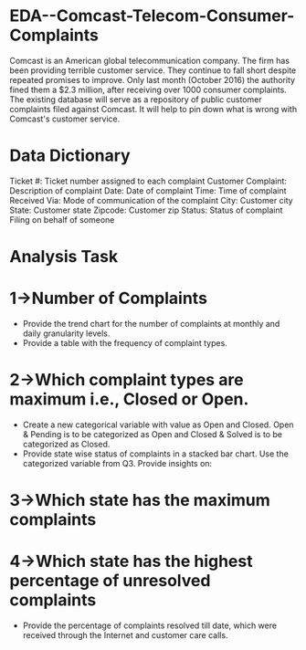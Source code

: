 # EDA--Comcast-Telecom-Consumer-Complaints
Comcast is an American global telecommunication company. The firm has been providing terrible customer service. They continue to fall short despite repeated promises to improve. Only last month (October 2016) the authority fined them a $2.3 million, after receiving over 1000 consumer complaints. The existing database will serve as a repository of public customer complaints filed against Comcast. It will help to pin down what is wrong with Comcast's customer service.

# Data Dictionary

Ticket #: Ticket number assigned to each complaint
Customer Complaint: Description of complaint
Date: Date of complaint
Time: Time of complaint
Received Via: Mode of communication of the complaint
City: Customer city
State: Customer state
Zipcode: Customer zip
Status: Status of complaint
Filing on behalf of someone


# Analysis Task

# 1->Number of Complaints
- Provide the trend chart for the number of complaints at monthly and daily granularity levels.
- Provide a table with the frequency of complaint types.

# 2->Which complaint types are maximum i.e., Closed or Open.
- Create a new categorical variable with value as Open and Closed. Open & Pending is to be categorized as Open and Closed & Solved is to be categorized as Closed.
- Provide state wise status of complaints in a stacked bar chart. Use the categorized variable from Q3. Provide insights on:

# 3->Which state has the maximum complaints
# 4->Which state has the highest percentage of unresolved complaints
- Provide the percentage of complaints resolved till date, which were received through the Internet and customer care calls.



